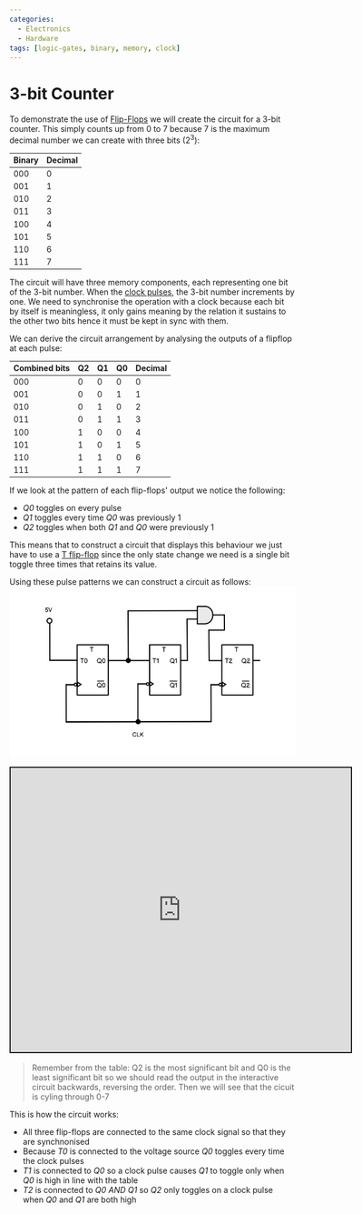 ```yaml
---
categories:
  - Electronics
  - Hardware
tags: [logic-gates, binary, memory, clock]
---
```


# 3-bit Counter

To demonstrate the use of
[Flip-Flops](/Electronics_and_Hardware/Digital_circuits/Flip_flops.md) we will
create the circuit for a 3-bit counter. This simply counts up from 0 to 7
because 7 is the maximum decimal number we can create with three bits ($2^3$):

| Binary | Decimal |
| ------ | ------- |
| 000    | 0       |
| 001    | 1       |
| 010    | 2       |
| 011    | 3       |
| 100    | 4       |
| 101    | 5       |
| 110    | 6       |
| 111    | 7       |

The circuit will have three memory components, each representing one bit of the
3-bit number. When the
[clock pulses](/Electronics_and_Hardware/Digital_circuits/Clock_signals.md), the
3-bit number increments by one. We need to synchronise the operation with a
clock because each bit by itself is meaningless, it only gains meaning by the
relation it sustains to the other two bits hence it must be kept in sync with
them.

We can derive the circuit arrangement by analysing the outputs of a flipflop at
each pulse:

| Combined bits | Q2  | Q1  | Q0  | Decimal |
| ------------- | --- | --- | --- | ------- |
| 000           | 0   | 0   | 0   | 0       |
| 001           | 0   | 0   | 1   | 1       |
| 010           | 0   | 1   | 0   | 2       |
| 011           | 0   | 1   | 1   | 3       |
| 100           | 1   | 0   | 0   | 4       |
| 101           | 1   | 0   | 1   | 5       |
| 110           | 1   | 1   | 0   | 6       |
| 111           | 1   | 1   | 1   | 7       |

If we look at the pattern of each flip-flops' output we notice the following:

- _Q0_ toggles on every pulse
- _Q1_ toggles every time _Q0_ was previously 1
- _Q2_ toggles when both _Q1_ and _Q0_ were previously 1

This means that to construct a circuit that displays this behaviour we just have
to use a
[T flip-flop](/Electronics_and_Hardware/Digital_circuits/Flip_flops.md#t-flip-flops)
since the only state change we need is a single bit toggle three times that
retains its value.

Using these pulse patterns we can construct a circuit as follows:
![](/img/3-bit-adder-diagram.png)

<iframe src="https://circuitverse.org/simulator/embed/3-bit-counter-d33846e3-7538-427d-b4cc-dc64fdaf0af3?theme=default&display_title=false&clock_time=true&fullscreen=true&zoom_in_out=true" style="border-width:; border-style: solid; border-color:;" name="myiframe" id="projectPreview" scrolling="no" frameborder="1" marginheight="0px" marginwidth="0px" height="500" width="600" allowFullScreen></iframe>

<br />

> Remember from the table: Q2 is the most significant bit and Q0 is the least
> significant bit so we should read the output in the interactive circuit
> backwards, reversing the order. Then we will see that the cicuit is cyling
> through 0-7

This is how the circuit works:

- All three flip-flops are connected to the same clock signal so that they are
  synchnonised
- Because _T0_ is connected to the voltage source _Q0_ toggles every time the
  clock pulses
- _T1_ is connected to _Q0_ so a clock pulse causes _Q1_ to toggle only when
  _Q0_ is high in line with the table
- _T2_ is connected to _Q0 AND Q1_ so _Q2_ only toggles on a clock pulse when
  _Q0_ and _Q1_ are both high
